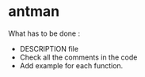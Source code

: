 # antman

What has to be done : 
  - DESCRIPTION file 
  - Check all the comments in the code
  - Add example for each function.

